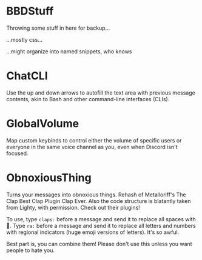 # BBDStuff

Throwing some stuff in here for backup...


...mostly css...


...might organize into named snippets, who knows


# ChatCLI

Use the up and down arrows to autofill the text area with previous message contents, akin to Bash and other command-line interfaces (CLIs).


# GlobalVolume

Map custom keybinds to control either the volume of specific users or everyone in the same voice channel as you, even when Discord isn\'t focused.


# ObnoxiousThing

Turns your messages into obnoxious things. Rehash of Metalloriff's The Clap Best Clap Plugin Clap Ever. Also the code structure is blatantly taken from Lighty, with permission. Check out their plugins!

To use, type `claps:` before a message and send it to replace all spaces with :clap:. Type `ra:` before a message and send it to replace all letters and numbers with regional indicators (huge emoji versions of letters). It's so awful.

Best part is, you can combine them! Please don't use this unless you want people to hate you.
